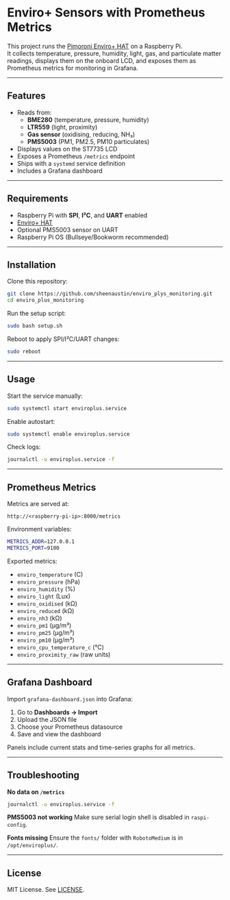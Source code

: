 # Enviro+ Sensors with Prometheus Metrics

This project runs the [Pimoroni Enviro+ HAT](https://shop.pimoroni.com/products/enviro-plus) on a Raspberry Pi.  
It collects temperature, pressure, humidity, light, gas, and particulate matter readings, displays them on the onboard LCD, and exposes them as Prometheus metrics for monitoring in Grafana.

---

## Features

- Reads from:
  - **BME280** (temperature, pressure, humidity)
  - **LTR559** (light, proximity)
  - **Gas sensor** (oxidising, reducing, NH₃)
  - **PMS5003** (PM1, PM2.5, PM10 particulates)
- Displays values on the ST7735 LCD
- Exposes a Prometheus `/metrics` endpoint
- Ships with a `systemd` service definition
- Includes a Grafana dashboard

---

## Requirements

- Raspberry Pi with **SPI**, **I²C**, and **UART** enabled  
- [Enviro+ HAT](https://shop.pimoroni.com/products/enviro-plus)  
- Optional PMS5003 sensor on UART  
- Raspberry Pi OS (Bullseye/Bookworm recommended)  

---

## Installation

Clone this repository:

```bash
git clone https://github.com/sheenaustin/enviro_plys_monitoring.git
cd enviro_plus_monitoring
````

Run the setup script:

```bash
sudo bash setup.sh
```

Reboot to apply SPI/I²C/UART changes:

```bash
sudo reboot
```

---

## Usage

Start the service manually:

```bash
sudo systemctl start enviroplus.service
```

Enable autostart:

```bash
sudo systemctl enable enviroplus.service
```

Check logs:

```bash
journalctl -u enviroplus.service -f
```

---

## Prometheus Metrics

Metrics are served at:

```
http://<raspberry-pi-ip>:8000/metrics
```

Environment variables:

```bash
METRICS_ADDR=127.0.0.1
METRICS_PORT=9100
```

Exported metrics:

* `enviro_temperature` (C)
* `enviro_pressure` (hPa)
* `enviro_humidity` (%)
* `enviro_light` (Lux)
* `enviro_oxidised` (kΩ)
* `enviro_reduced` (kΩ)
* `enviro_nh3` (kΩ)
* `enviro_pm1` (µg/m³)
* `enviro_pm25` (µg/m³)
* `enviro_pm10` (µg/m³)
* `enviro_cpu_temperature_c` (°C)
* `enviro_proximity_raw` (raw units)

---

## Grafana Dashboard

Import `grafana-dashboard.json` into Grafana:

1. Go to **Dashboards → Import**
2. Upload the JSON file
3. Choose your Prometheus datasource
4. Save and view the dashboard

Panels include current stats and time-series graphs for all metrics.

---

## Troubleshooting

**No data on `/metrics`**

```bash
journalctl -u enviroplus.service -f
```

**PMS5003 not working**
Make sure serial login shell is disabled in `raspi-config`.

**Fonts missing**
Ensure the `fonts/` folder with `RobotoMedium` is in `/opt/enviroplus/`.

---

## License

MIT License. See [LICENSE](LICENSE).

